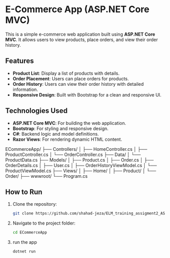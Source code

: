 # E-Commerce App (ASP.NET Core MVC)

This is a simple e-commerce web application built using **ASP.NET Core MVC**. It allows users to view products, place orders, and view their order history.

## Features
- **Product List**: Display a list of products with details.
- **Order Placement**: Users can place orders for products.
- **Order History**: Users can view their order history with detailed information.
- **Responsive Design**: Built with Bootstrap for a clean and responsive UI.


## Technologies Used
- **ASP.NET Core MVC**: For building the web application.
- **Bootstrap**: For styling and responsive design.
- **C#**: Backend logic and model definitions.
- **Razor Views**: For rendering dynamic HTML content.

ECommerceApp/
├── Controllers/
│   ├── HomeController.cs
│   ├── ProductController.cs
│   └── OrderController.cs
├── Data/
│   └── ProductData.cs
├── Models/
│   ├── Product.cs
│   ├── Order.cs
│   ├── OrderDetails.cs
│   ├── User.cs
│   ├── OrderHistoryViewModel.cs
│   └── ProductViewModel.cs
├── Views/
│   ├── Home/
│   ├── Product/
│   └── Order/
├── wwwroot/
└── Program.cs


## How to Run
1. Clone the repository:
   ```bash
   git clone https://github.com/shahad-jeza/ELM_training_assigment2_ASP.NET_e_commerce.git

2. Navigate to the project folder:
   ```bash
   cd ECommerceApp
3. run the app
   ```bash
   dotnet run
